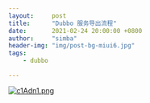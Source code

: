 ```yaml
---
layout:     post
title:      "Dubbo 服务导出流程"
date:       2021-02-24 20:00:00 +0800
author:     "simba"
header-img: "img/post-bg-miui6.jpg"
tags:
    - dubbo

---
```










[![c1Adn1.png](https://z3.ax1x.com/2021/04/06/c1Adn1.png)](https://imgtu.com/i/c1Adn1)